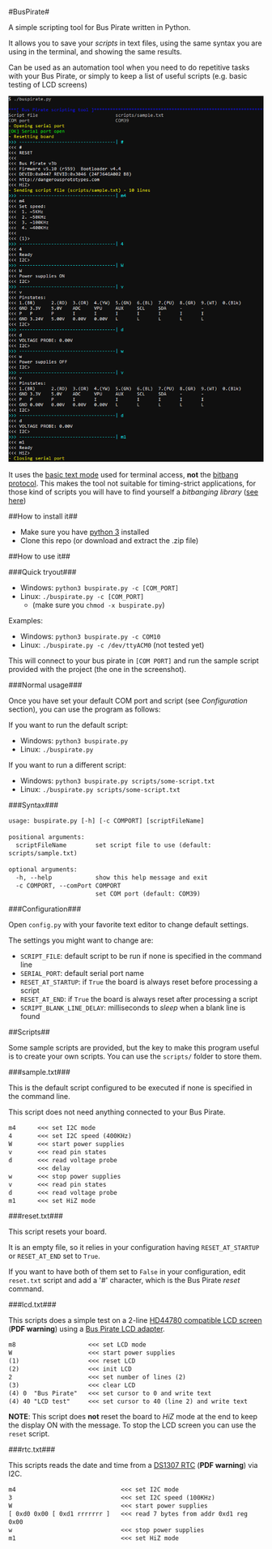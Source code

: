 #BusPirate#

A simple scripting tool for Bus Pirate written in Python.

It allows you to save your *scripts* in text files, using the same syntax you are using in the terminal, and showing the same results.

Can be used as an automation tool when you need to do repetitive tasks with your Bus Pirate, or simply to keep a list of useful scripts (e.g. basic testing of LCD screens)

![screenshot](doc/img/screenshot.png)

It uses the [basic text mode](http://dangerousprototypes.com/docs/Bus_Pirate_menu_options_guide) used for terminal access, **not** the [bitbang protocol](http://dangerousprototypes.com/docs/Bitbang). This makes the tool not suitable for timing-strict applications, for those kind of scripts you will have to find yourself a *bitbanging library* ([see here](http://dangerousprototypes.com/docs/Bus_Pirate_Scripting_in_Python))

##How to install it##

* Make sure you have [python 3](https://www.python.org/downloads/) installed
* Clone this repo (or download and extract the .zip file)

##How to use it##

###Quick tryout###

* Windows: `python3 buspirate.py -c [COM_PORT]`
* Linux: `./buspirate.py -c [COM_PORT]`
	* (make sure you `chmod -x buspirate.py`)

Examples:

* Windows: `python3 buspirate.py -c COM10`
* Linux: `./buspirate.py -c /dev/ttyACM0` (not tested yet)

This will connect to your bus pirate in `[COM PORT]` and run the sample script provided with the project (the one in the screenshot).

###Normal usage###

Once you have set your default COM port and script (see *Configuration* section), you can use the program as follows:

If you want to run the default script:

* Windows: `python3 buspirate.py`
* Linux: `./buspirate.py`

If you want to run a different script:

* Windows: `python3 buspirate.py scripts/some-script.txt`
* Linux: `./buspirate.py scripts/some-script.txt`

###Syntax###

```
usage: buspirate.py [-h] [-c COMPORT] [scriptFileName]

positional arguments:
  scriptFileName        set script file to use (default: scripts/sample.txt)

optional arguments:
  -h, --help            show this help message and exit
  -c COMPORT, --comPort COMPORT
                        set COM port (default: COM39)
```

###Configuration###

Open `config.py` with your favorite text editor to change default settings.

The settings you might want to change are:

* `SCRIPT_FILE`: default script to be run if none is specified in the command line
* `SERIAL_PORT`: default serial port name
* `RESET_AT_STARTUP`: if `True` the board is always reset before processing a script
* `RESET_AT_END`: if `True` the board is always reset after processing a script
* `SCRIPT_BLANK_LINE_DELAY`: milliseconds to *sleep* when a blank line is found

##Scripts##

Some sample scripts are provided, but the key to make this program useful is to create your own scripts. You can use the `scripts/` folder to store them.

###sample.txt###

This is the default script configured to be executed if none is specified in the command line.

This script does not need anything connected to your Bus Pirate.

```
m4      <<< set I2C mode
4       <<< set I2C speed (400KHz)
W       <<< start power supplies
v       <<< read pin states
d       <<< read voltage probe
        <<< delay
w       <<< stop power supplies
v       <<< read pin states
d       <<< read voltage probe
m1      <<< set HiZ mode
```

###reset.txt###

This script resets your board.

It is an empty file, so it relies in your configuration having `RESET_AT_STARTUP` or `RESET_AT_END` set to `True`.

If you want to have both of them set to `False` in your configuration, edit `reset.txt` script and add a '#' character, which is the Bus Pirate *reset* command.

###lcd.txt###

This scripts does a simple test on a 2-line [HD44780 compatible LCD screen](https://www.sparkfun.com/datasheets/LCD/HD44780.pdf) (**PDF warning**) using a [Bus Pirate LCD adapter](http://dangerousprototypes.com/docs/Bus_Pirate_v3_LCD_adapter).

```
m8                    <<< set LCD mode
W                     <<< start power supplies
(1)                   <<< reset LCD
(2)                   <<< init LCD
2                     <<< set number of lines (2)
(3)                   <<< clear LCD
(4) 0  "Bus Pirate"   <<< set cursor to 0 and write text
(4) 40 "LCD test"     <<< set cursor to 40 (line 2) and write text
```

**NOTE**: This script does **not** reset the board to *HiZ* mode at the end to keep the display ON with the message. To stop the LCD screen you can use the `reset` script.

###rtc.txt###

This scripts reads the date and time from a [DS1307 RTC](https://datasheets.maximintegrated.com/en/ds/DS1307.pdf) (**PDF warning**) via I2C.

```
m4                             <<< set I2C mode
3                              <<< set I2C speed (100KHz)
W                              <<< start power supplies
[ 0xd0 0x00 [ 0xd1 rrrrrrr ]   <<< read 7 bytes from addr 0xd1 reg 0x00
w                              <<< stop power supplies
m1                             <<< set HiZ mode
```

